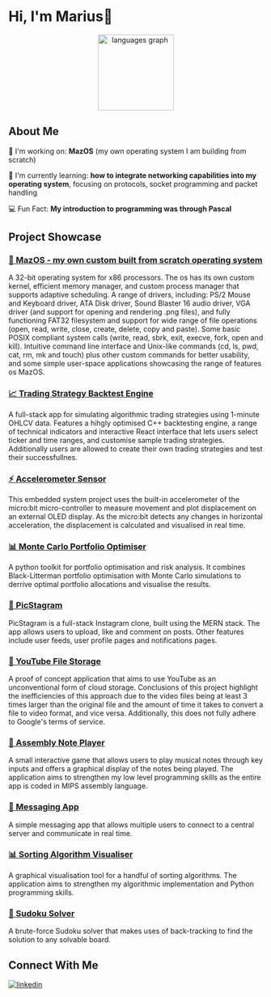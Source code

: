 # Hi, I'm Marius👋


<div align="center">
  <img src="https://github-readme-stats.vercel.app/api/top-langs?username=angh-el&locale=en&hide_title=false&layout=compact&card_width=320&langs_count=5&theme=dracula&hide_border=false&order=2" height="150" alt="languages graph"  />
</div>

###

## About Me
🔭 I'm working on: **MazOS** (my own operating system I am building from scratch)

🌱 I'm currently learning: **how to integrate networking capabilities into my operating system**, focusing on protocols, socket programming and packet handling

💻 Fun Fact: **My introduction to programming was through Pascal** 

###

## Project Showcase
### [🦾 MazOS - my own custom built from scratch operating system](https://github.com/angh-el/MazOS)
A 32-bit operating system for x86 processors. The os has its own custom kernel, efficient memory manager, and custom  process manager that supports adaptive scheduling. A range of drivers, including: PS/2 Mouse and Keyboard driver, ATA Disk driver, Sound Blaster 16 audio driver, VGA driver (and support for opening and rendering .png files), and fully functioning FAT32 filesystem and support for wide range of file operations  (open, read, write, close, create, delete, copy and paste). Some basic POSIX compliant system calls (write, read, sbrk, exit, execve, fork, open and kill). Intuitive command line interface and Unix-like commands (cd, ls, pwd, cat, rm, mk and touch) plus other custom commands for better usability, and some simple user-space applications showcasing the range of features os MazOS.

### [📈 Trading Strategy Backtest Engine](https://github.com/angh-el/TradingStrategyBacktester)
A full-stack app for simulating algorithmic trading strategies using 1-minute OHLCV data. Features a hihgly optimised C++ backtesting engine, a range of technical indicators and interactive React interface that lets users select ticker and time ranges, and customise sample trading strategies. Additionally users are allowed to create their own trading strategies and test their successfullnes.

### [⚡ Accelerometer Sensor](https://github.com/angh-el/microcontroller-accelerometer-graphing-app)
This embedded system project uses the built-in accelerometer of the micro:bit micro-controller to measure movement and plot displacement on an external OLED display. As the micro:bit detects any changes in horizontal acceleration, the displacement is calculated and visualised in real time.

### [📊 Monte Carlo Portfolio Optimiser](https://github.com/angh-el/monte-carlo-portfolio-optimiser)
A python toolkit for portfolio optimisation and risk analysis. It combines Black-Litterman portfolio optimisation with Monte Carlo simulations to derrive optimal portfolio allocations and visualise the results.
 
### [📸 PicStagram](https://github.com/angh-el/PicStagram)
PicStagram is a full-stack Instagram clone, built using the MERN stack. The app allows users to upload, like and comment on posts. Other features include user feeds, user profile pages and notifications pages.

### [📮 YouTube File Storage](https://github.com/angh-el/YouTubeFileStorage)
A proof of concept application that aims to use YouTube as an unconventional form of cloud storage. Conclusions of this project highlight the inefficiencies of this approach due to the video files being at least 3 times larger than the original file and the amount of time it takes to convert a file to video format, and vice versa. Additionally, this does not fully adhere to Google's terms of service. 

### [🎵 Assembly Note Player](https://github.com/angh-el/NotePlayer)
A small interactive game that allows users to play musical notes through key inputs and offers a graphical display of the notes being played. The application aims to strengthen my low level programming skills as the entire app is coded in MIPS assembly language.

### [💌 Messaging App](https://github.com/angh-el/MessagingApp)
A simple messaging app that allows multiple users to connect to a central server and communicate in real time.

### [📊 Sorting Algorithm Visualiser](https://github.com/angh-el/SortingAlgorithmVisualisation)
A graphical visualisation tool for a handful of sorting algorithms. The application aims to strengthen my algorithmic implementation and Python programming skills.

### [🎲 Sudoku Solver](https://github.com/angh-el/SortingAlgorithmVisualisation)
A brute-force Sudoku solver that makes uses of back-tracking to find the solution to any solvable board.
 

## Connect With Me
<a href="https://www.linkedin.com/in/marius-anghel-37451029a/" target="_blank">
<img src=https://img.shields.io/badge/linkedin-%231E77B5.svg?&style=for-the-badge&logo=linkedin&logoColor=white alt=linkedin style="margin-bottom: 5px;" />
</a>

